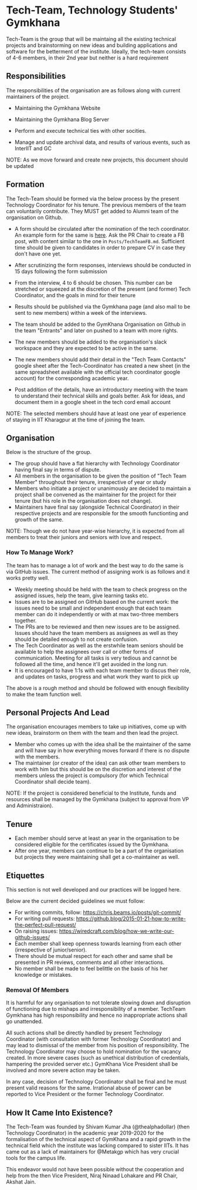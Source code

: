 # Tech-Team, Technology Students' Gymkhana

Tech-Team is the group that will be maintaing all the existing technical projects and brainstorming on new ideas and building applications and software for the betterment of the institute. Ideally, the tech-team consists of 4-6 members, in their 2nd year but neither is a hard requirement

## Responsibilities

The responsibilities of the organisation are as follows along with current maintainers of the project.

- Maintaining the Gymkhana Website

- Maintaining the Gymkhana Blog Server

- Perform and execute technical ties with other socities.

- Manage and update archival data, and results of various events, such as InterIIT and GC

    

NOTE: As we move forward and create new projects, this document should be updated

## Formation

The Tech-Team should be formed via the below process by the present Technology Coordinator for his tenure. The previous members of the team can voluntarily contribute. They MUST get added to Alumni team of the organisation on Github.

- A form should be circulated after the nomination of the tech coordinator. An example form for the same is [here](https://forms.gle/9Du4xXSurx6C7dMz8). Ask the PR Chair to create a FB post, with content similar to the one in `Posts/TechTeamFB.md`. Sufficient time should be given to candidates in order to prepare CV in case they don't have one yet.

- After scrutinizing the form responses, interviews should be conducted in 15 days following the form submission

- From the interview, 4 to 6 should be chosen. This number can be stretched or squeezed at the discretion of the present (and former) Tech Coordinator, and the goals in mind for their tenure

- Results should be published via the Gymkhana page (and also mail to be sent to new members) within a week of the interviews.

- The team should be added to the GymKhana Organisation on Github in the team "Entrants" and later on pushed to a team with more rights.

- The new members should be added to the organisation's slack workspace and they are expected to be active in the same.

- The new members should add their detail in the "Tech Team Contacts" google sheet after the Tech-Coordinator has created a new sheet (in the same spreadsheet available with the official tech coordinator google account) for the corresponding academic year.

- Post addition of the details, have an introductory meeting with the team to understand their technical skills and goals better. Ask for ideas, and document them in a google sheet in the tech cord email account

    

NOTE: The selected members should have at least one year of experience of staying in IIT Kharagpur at the time of joining the team.

## Organisation

Below is the structure of the group.

- The group should have a flat hierarchy with Technology Coordinator having final say in terms of dispute.
- All members in the organisation to be given the position of "Tech Team Member" throughout their tenure, irrespective of year or study
- Members who initiate a project or unanimously are decided to maintain a project shall be convened as the maintainer for the project for their tenure (but his role in the organisation does not change).
- Maintainers have final say (alongside Technical Coordinator) in their respective projects and are responsible for the smooth functionting and growth of the same.

NOTE: Though we do not have year-wise hierarchy, it is expected from all members to treat their juniors and seniors with love and respect.

### How To Manage Work?

The team has to manage a lot of work and the best way to do the same is via GitHub issues. The current method of assigning work is as follows and it works pretty well.

- Weekly meeting should be held with the team to check progress on the assigned issues, help the team, give learning tasks etc.
- Issues are to be assigned on GitHub based on the current work: the issues need to be small and independent enough that each team member can do it independently or with at max two-three members together.
- The PRs are to be reviewed and then new issues are to be assigned. Issues should have the team members as assignees as well as they should be detailed enough to not create confusion.
- The Tech Coordinator as well as the erstwhile team seniors should be available to help the assignees over call or other forms of communication. Meeting for all tasks is very tedious and cannot be followed all the time, and hence it'll get avoided in the long run.
- It is encouraged to have 1:1s with each team member to discus their role, and updates on tasks, progress and what work they want to pick up

The above is a rough method and should be followed with enough flexibility to make the team function well.

## Personal Projects And Lead

The organisation encourages members to take up initiatives, come up with new ideas, brainstorm on them with the team and then lead the project.

- Member who comes up with the idea shall be the maintainer of the same and will have say in how everything moves forward if there is no dispute with the members.
- The maintainer (or creator of the idea) can ask other team members to work with him but this should be on the discretion and interest of the members unless the project is compulsory (for which Technical Coordinator shall decide team).

NOTE: If the project is considered beneficial to the Institute, funds and resources shall be managed by the Gymkhana (subject to approval from VP and Administraion).

## Tenure

- Each member should serve at least an year in the organisation to be considered eligible for the certificates issued by the Gymkhana.
- After one year, members can continue to be a part of the organisation but projects they were maintaining shall get a co-maintainer as well.

## Etiquettes

This section is not well developed and our practices will be logged here.

Below are the current decided guidelines we must follow:

- For writing commits, follow: https://chris.beams.io/posts/git-commit/
- For writing pull requests: https://github.blog/2015-01-21-how-to-write-the-perfect-pull-request/
- On raising issues: https://wiredcraft.com/blog/how-we-write-our-github-issues/
- Each member shall keep openness towards learning from each other (irrespective of junior/senior).
- There should be mutual respect for each other and same shall be presented in PR reviews, comments and all other interactions.
- No member shall be made to feel belittle on the basis of his her knowledge or mistakes.

### Removal Of Members

It is harmful for any organisation to not tolerate slowing down and disruption of functioning due to mishaps and irresponsibility of a member. TechTeam Gymkhana has high responsibility and hence no inappropriate actions shall go unattended.

All such actions shall be directly handled by present Technology Coordinator (with consultation with former Technology Coordinator) and may lead to dismissal of the member from his position of responsibility. The Technology Coordinator may choose to hold nomination for the vacancy created. In more severe cases (such as unethical distribution of credentials, hampering the provided server etc.) GymKhana Vice President shall be involved and more severe action may be taken.

In any case, decision of Technology Coordinator shall be final and he must present valid reasons for the same. Irrational abuse of power can be reported to Vice President or the former Technology Coordinator.

## How It Came Into Existence?

The Tech-Team was founded by Shivam Kumar Jha (@thealphadollar) (then Technology Coordinator) in the academic year 2019-2020 for the formalisation of the technical aspect of GymKhana and a rapid growth in the technical field which the institute was lacking compared to sister IITs. It has came out as a lack of maintainers for @Metakgp which has very crucial tools for the campus life.

This endeavor would not have been possible without the cooperation and help from the then Vice President, Niraj Ninaad Lohakare and PR Chair, Akshat Jain.

